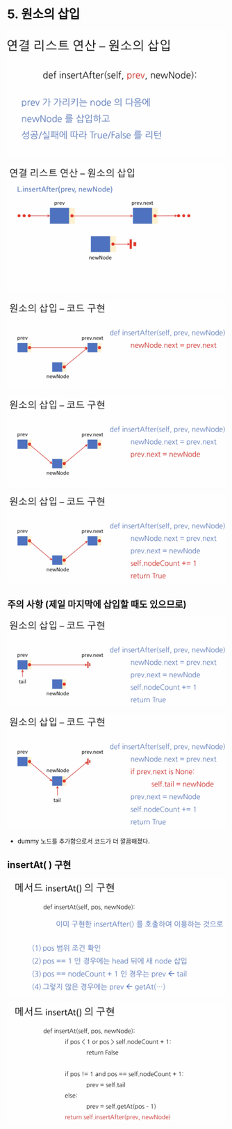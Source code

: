 # 5. 원소의 삽입

![](../.gitbook/assets/2020-01-16-5.23.52.png)

![](../.gitbook/assets/2020-01-16-5.24.00.png)

![](../.gitbook/assets/2020-01-16-5.24.31.png)

![](../.gitbook/assets/2020-01-16-5.24.42.png)

![](../.gitbook/assets/2020-01-16-5.24.48.png)

## 주의 사항 \(제일 마지막에 삽입할 때도 있으므로\)

![](../.gitbook/assets/2020-01-16-5.25.01.png)

![](../.gitbook/assets/2020-01-16-5.25.47.png)

* dummy 노드를 추가함으로서 코드가 더 깔끔해졌다.

## insertAt\( \) 구현

![](../.gitbook/assets/2020-01-16-5.27.06.png)

![](../.gitbook/assets/2020-01-16-5.27.39.png)




